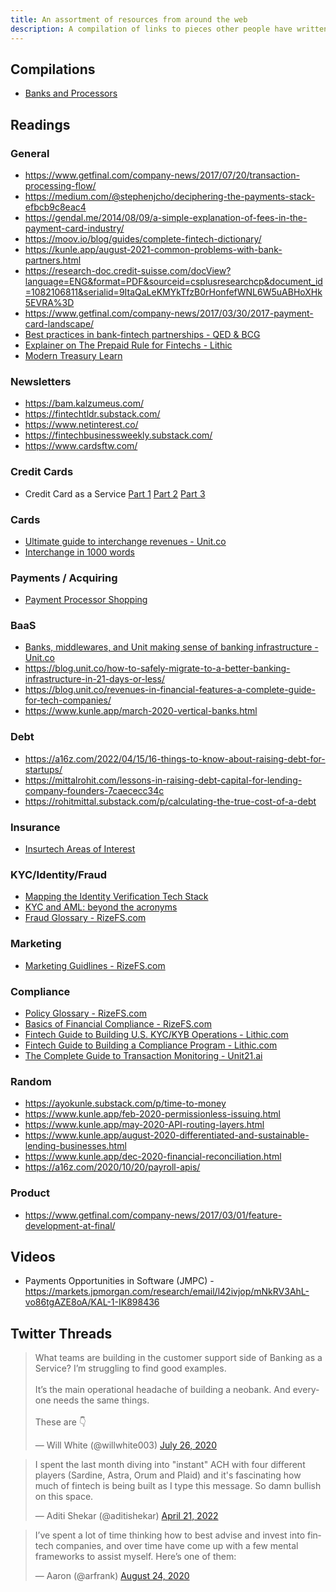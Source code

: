 ```yaml
---
title: An assortment of resources from around the web
description: A compilation of links to pieces other people have written, guides, or just blogs in general if they're a good source of content.
---
```

## Compilations

* [Banks and Processors](https://docs.google.com/spreadsheets/d/1r1WT0hbTlh3bswOPZk8ssKRjF9U33FVkpq74jN8cw4A/edit#gid=0>)

## Readings

### General
* <https://www.getfinal.com/company-news/2017/07/20/transaction-processing-flow/>
* <https://medium.com/@stephenjcho/deciphering-the-payments-stack-efbcb9c8eac4>
* <https://gendal.me/2014/08/09/a-simple-explanation-of-fees-in-the-payment-card-industry/>
* <https://moov.io/blog/guides/complete-fintech-dictionary/>
* <https://kunle.app/august-2021-common-problems-with-bank-partners.html>
* <https://research-doc.credit-suisse.com/docView?language=ENG&format=PDF&sourceid=csplusresearchcp&document_id=1082106811&serialid=9ItaQaLeKMYkTfzB0rHonfefWNL6W5uABHoXHk5EVRA%3D>
* <https://www.getfinal.com/company-news/2017/03/30/2017-payment-card-landscape/>
* [Best practices in bank-fintech partnerships - QED & BCG](https://www.qedinvestors.com/blog/whitepaper-best-practices-in-bank-fintech-partnerships)
* [Explainer on The Prepaid Rule for Fintechs - Lithic](https://blog.lithic.com/prepaid-rule/)
* [Modern Treasury Learn](https://www.moderntreasury.com/learn)

### Newsletters
* <https://bam.kalzumeus.com/>
* <https://fintechtldr.substack.com/>
* <https://www.netinterest.co/>
* <https://fintechbusinessweekly.substack.com/>
* <https://www.cardsftw.com/>

### Credit Cards
* Credit Card as a Service [Part 1](https://ckarchive.com/b/92uzhnhmlqpw) [Part 2](https://ckarchive.com/b/wvu2hghprdkk) [Part 3](https://fintechtoday.co/posts/fttea-with-cokie-credit-card-as-a-service-part-three/)

### Cards
* [Ultimate guide to interchange revenues - Unit.co](https://www.unit.co/guides/ultimate-guide-interchange-revenue)
* [Interchange in 1000 words](https://www.mtb.xyz/notes/interchange-in-1000-words)

### Payments / Acquiring
* [Payment Processor Shopping](https://truptinatu.substack.com/p/lets-go-payment-processor-shopping)

### BaaS 
* [Banks, middlewares, and Unit making sense of banking infrastructure - Unit.co](https://blog.unit.co/banks-middlewares-and-unit-making-sense-of-banking-infrastructure/)
* <https://blog.unit.co/how-to-safely-migrate-to-a-better-banking-infrastructure-in-21-days-or-less/>
* <https://blog.unit.co/revenues-in-financial-features-a-complete-guide-for-tech-companies/>
* <https://www.kunle.app/march-2020-vertical-banks.html>

### Debt
* <https://a16z.com/2022/04/15/16-things-to-know-about-raising-debt-for-startups/>
* <https://mittalrohit.com/lessons-in-raising-debt-capital-for-lending-company-founders-7caececc34c>
* <https://rohitmittal.substack.com/p/calculating-the-true-cost-of-a-debt>

### Insurance
* [Insurtech Areas of Interest](https://www.jaredfranklin.com/2023/01/21/2023-insurtech-areas-of-interest/)

### KYC/Identity/Fraud
* [Mapping the Identity Verification Tech Stack](https://medium.com/9yards/mapping-the-identity-verification-technology-stack-in-financial-services-6d8edc74121f)
* [KYC and AML: beyond the acronyms](https://www.bitsaboutmoney.com/archive/kyc-and-aml-beyond-the-acronyms/)
* [Fraud Glossary - RizeFS.com](https://documentcloud.adobe.com/link/track?uri=urn:aaid:scds:US:27459ec7-5481-4a5d-9dea-155210f9e65b)

### Marketing
* [Marketing Guidlines - RizeFS.com](https://documentcloud.adobe.com/link/track?uri=urn:aaid:scds:US:5ad7f104-9935-43b7-9dba-d3423d206e1c)

### Compliance
* [Policy Glossary - RizeFS.com](https://documentcloud.adobe.com/link/track?uri=urn:aaid:scds:US:112717cc-15cf-4b2c-b8ab-eb9c18988ddf)
* [Basics of Financial Compliance - RizeFS.com](https://documentcloud.adobe.com/link/track?uri=urn:aaid:scds:US:b89e7527-19a2-4b45-a570-f5c57c0d9fd2)
* [Fintech Guide to Building U.S. KYC/KYB Operations - Lithic.com](https://blog.lithic.com/kyc-operations/)
* [Fintech Guide to Building a Compliance Program - Lithic.com](https://blog.lithic.com/compliance-program/)
* [The Complete Guide to Transaction Monitoring - Unit21.ai](https://www.unit21.ai/blog/the-complete-guide-to-transaction-monitoring)

### Random
* <https://ayokunle.substack.com/p/time-to-money>
* <https://www.kunle.app/feb-2020-permissionless-issuing.html>
* <https://www.kunle.app/may-2020-API-routing-layers.html>
* <https://www.kunle.app/august-2020-differentiated-and-sustainable-lending-businesses.html>
* <https://www.kunle.app/dec-2020-financial-reconciliation.html>
* <https://a16z.com/2020/10/20/payroll-apis/>

### Product
* <https://www.getfinal.com/company-news/2017/03/01/feature-development-at-final/>

## Videos
* Payments Opportunities in Software (JMPC) - <https://markets.jpmorgan.com/research/email/l42ivjop/mNkRV3AhL-vo86tgAZE8oA/KAL-1-IK898436>

## Twitter Threads

	
<blockquote class="twitter-tweet"><p lang="en" dir="ltr">What teams are building in the customer support side of Banking as a Service? I’m struggling to find good examples.<br><br>It’s the main operational headache of building a neobank. And everyone needs the same things.<br><br>These are 👇</p>&mdash; Will White (@willwhite003) <a href="https://twitter.com/willwhite003/status/1287315227470684166?ref_src=twsrc%5Etfw">July 26, 2020</a></blockquote>

<blockquote class="twitter-tweet"><p lang="en" dir="ltr">I spent the last month diving into &quot;instant&quot; ACH with four different players (Sardine, Astra, Orum and Plaid) and it&#39;s fascinating how much of fintech is being built as I type this message. So damn bullish on this space.</p>&mdash; Aditi Shekar (@aditishekar) <a href="https://twitter.com/aditishekar/status/1517085880929955840?ref_src=twsrc%5Etfw">April 21, 2022</a></blockquote>

<blockquote class="twitter-tweet"><p lang="en" dir="ltr">I’ve spent a lot of time thinking how to best advise and invest into fintech companies, and over time have come up with a few mental frameworks to assist myself. Here’s one of them:</p>&mdash; Aaron (@arfrank) <a href="https://twitter.com/arfrank/status/1297997387475099654?ref_src=twsrc%5Etfw">August 24, 2020</a></blockquote> <script async src="https://platform.twitter.com/widgets.js" charset="utf-8"></script> 
